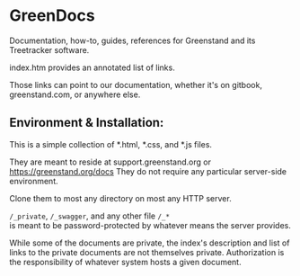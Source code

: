 # GreenDocs
Documentation, how-to, guides, references for Greenstand and its Treetracker software.

index.htm provides an annotated list of links.

Those links can point to our documentation, whether it's on gitbook,
greenstand.com, or anywhere else.

## Environment & Installation: 

This is a simple collection of *.html, *.css, and *.js files.

They are meant to reside at support.greenstand.org or https://greenstand.org/docs
They do not require any particular server-side environment.

Clone them to most any directory on most any HTTP server.

```/_private```, ```/_swagger```, and any other file ```/_*```  
is meant to be password-protected by whatever means the server provides.

While some of the documents are private, the index's description and list of
links to the private documents are not themselves private. Authorization is the responsibility of whatever system hosts a given document. 
